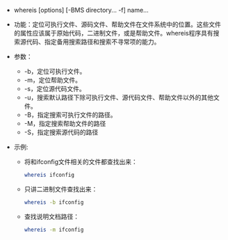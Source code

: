  

-  whereis  [options]  [-BMS directory... -f]  name...
   
   

- 功能：定位可执行文件、源码文件、帮助文件在文件系统中的位置。这些文件的属性应该属于原始代码，二进制文件，或是帮助文件。whereis程序具有搜索源代码、指定备用搜索路径和搜索不寻常项的能力。

  

- 参数：

  - -b，定位可执行文件。
  - -m，定位帮助文件。
  - -s，定位源代码文件。
  - -u，搜索默认路径下除可执行文件、源代码文件、帮助文件以外的其他文件。
  - -B，指定搜索可执行文件的路径。
  - -M，指定搜索帮助文件的路径
  - -S，指定搜索源代码的路径
  
  
  
- 示例:

  - 将和ifconfig文件相关的文件都查找出来：

    ```bash
    whereis ifconfig
    ```
    
  - 只讲二进制文件查找出来：
    
    ```bash
    whereis -b ifconfig
    ```
  - 查找说明文档路径：
    
    ```bash
    whereis -m ifconfig
    ```
    

